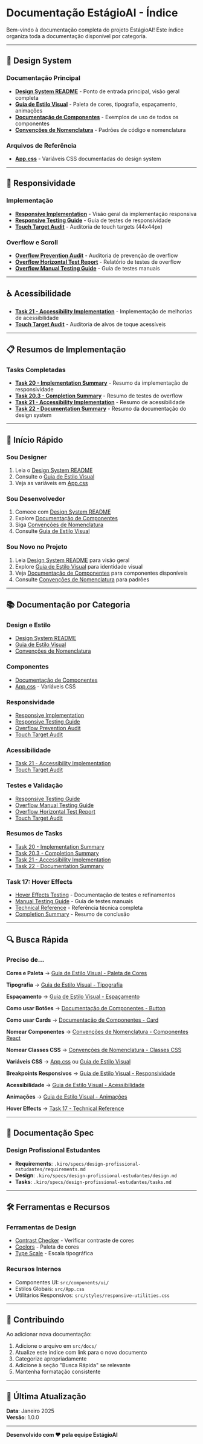 # Documentação EstágioAI - Índice

Bem-vindo à documentação completa do projeto EstágioAI! Este índice organiza toda a documentação disponível por categoria.

---

## 🎨 Design System

### Documentação Principal
- **[Design System README](./DESIGN_SYSTEM_README.md)** - Ponto de entrada principal, visão geral completa
- **[Guia de Estilo Visual](./STYLE_GUIDE.md)** - Paleta de cores, tipografia, espaçamento, animações
- **[Documentação de Componentes](./COMPONENT_DOCUMENTATION.md)** - Exemplos de uso de todos os componentes
- **[Convenções de Nomenclatura](./NAMING_CONVENTIONS.md)** - Padrões de código e nomenclatura

### Arquivos de Referência
- **[App.css](../App.css)** - Variáveis CSS documentadas do design system

---

## 📱 Responsividade

### Implementação
- **[Responsive Implementation](../../RESPONSIVE_IMPLEMENTATION.md)** - Visão geral da implementação responsiva
- **[Responsive Testing Guide](./responsive-testing-guide.md)** - Guia de testes de responsividade
- **[Touch Target Audit](./touch-target-audit.md)** - Auditoria de touch targets (44x44px)

### Overflow e Scroll
- **[Overflow Prevention Audit](./overflow-prevention-audit.md)** - Auditoria de prevenção de overflow
- **[Overflow Horizontal Test Report](./overflow-horizontal-test-report.md)** - Relatório de testes de overflow
- **[Overflow Manual Testing Guide](./overflow-manual-testing-guide.md)** - Guia de testes manuais

---

## ♿ Acessibilidade

- **[Task 21 - Accessibility Implementation](./task-21-accessibility-implementation.md)** - Implementação de melhorias de acessibilidade
- **[Touch Target Audit](./touch-target-audit.md)** - Auditoria de alvos de toque acessíveis

---

## 📋 Resumos de Implementação

### Tasks Completadas
- **[Task 20 - Implementation Summary](./task-20-implementation-summary.md)** - Resumo da implementação de responsividade
- **[Task 20.3 - Completion Summary](./task-20-3-completion-summary.md)** - Resumo de testes de overflow
- **[Task 21 - Accessibility Implementation](./task-21-accessibility-implementation.md)** - Resumo de acessibilidade
- **[Task 22 - Documentation Summary](./task-22-documentation-summary.md)** - Resumo da documentação do design system

---

## 🚀 Início Rápido

### Sou Designer
1. Leia o [Design System README](./DESIGN_SYSTEM_README.md)
2. Consulte o [Guia de Estilo Visual](./STYLE_GUIDE.md)
3. Veja as variáveis em [App.css](../App.css)

### Sou Desenvolvedor
1. Comece com [Design System README](./DESIGN_SYSTEM_README.md)
2. Explore [Documentação de Componentes](./COMPONENT_DOCUMENTATION.md)
3. Siga [Convenções de Nomenclatura](./NAMING_CONVENTIONS.md)
4. Consulte [Guia de Estilo Visual](./STYLE_GUIDE.md)

### Sou Novo no Projeto
1. Leia [Design System README](./DESIGN_SYSTEM_README.md) para visão geral
2. Explore [Guia de Estilo Visual](./STYLE_GUIDE.md) para identidade visual
3. Veja [Documentação de Componentes](./COMPONENT_DOCUMENTATION.md) para componentes disponíveis
4. Consulte [Convenções de Nomenclatura](./NAMING_CONVENTIONS.md) para padrões

---

## 📚 Documentação por Categoria

### Design e Estilo
- [Design System README](./DESIGN_SYSTEM_README.md)
- [Guia de Estilo Visual](./STYLE_GUIDE.md)
- [Convenções de Nomenclatura](./NAMING_CONVENTIONS.md)

### Componentes
- [Documentação de Componentes](./COMPONENT_DOCUMENTATION.md)
- [App.css](../App.css) - Variáveis CSS

### Responsividade
- [Responsive Implementation](../../RESPONSIVE_IMPLEMENTATION.md)
- [Responsive Testing Guide](./responsive-testing-guide.md)
- [Overflow Prevention Audit](./overflow-prevention-audit.md)
- [Touch Target Audit](./touch-target-audit.md)

### Acessibilidade
- [Task 21 - Accessibility Implementation](./task-21-accessibility-implementation.md)
- [Touch Target Audit](./touch-target-audit.md)

### Testes e Validação
- [Responsive Testing Guide](./responsive-testing-guide.md)
- [Overflow Manual Testing Guide](./overflow-manual-testing-guide.md)
- [Overflow Horizontal Test Report](./overflow-horizontal-test-report.md)
- [Touch Target Audit](./touch-target-audit.md)

### Resumos de Tasks
- [Task 20 - Implementation Summary](./task-20-implementation-summary.md)
- [Task 20.3 - Completion Summary](./task-20-3-completion-summary.md)
- [Task 21 - Accessibility Implementation](./task-21-accessibility-implementation.md)
- [Task 22 - Documentation Summary](./task-22-documentation-summary.md)

### Task 17: Hover Effects
- [Hover Effects Testing](./task-17-hover-effects-testing.md) - Documentação de testes e refinamentos
- [Manual Testing Guide](./task-17-manual-testing-guide.md) - Guia de testes manuais
- [Technical Reference](./task-17-technical-reference.md) - Referência técnica completa
- [Completion Summary](./task-17-completion-summary.md) - Resumo de conclusão

---

## 🔍 Busca Rápida

### Preciso de...

**Cores e Paleta**
→ [Guia de Estilo Visual - Paleta de Cores](./STYLE_GUIDE.md#-paleta-de-cores)

**Tipografia**
→ [Guia de Estilo Visual - Tipografia](./STYLE_GUIDE.md#-tipografia)

**Espaçamento**
→ [Guia de Estilo Visual - Espaçamento](./STYLE_GUIDE.md#-espaçamento)

**Como usar Botões**
→ [Documentação de Componentes - Button](./COMPONENT_DOCUMENTATION.md#button)

**Como usar Cards**
→ [Documentação de Componentes - Card](./COMPONENT_DOCUMENTATION.md#card)

**Nomear Componentes**
→ [Convenções de Nomenclatura - Componentes React](./NAMING_CONVENTIONS.md#componentes-react)

**Nomear Classes CSS**
→ [Convenções de Nomenclatura - Classes CSS](./NAMING_CONVENTIONS.md#classes-css)

**Variáveis CSS**
→ [App.css](../App.css) ou [Guia de Estilo Visual](./STYLE_GUIDE.md)

**Breakpoints Responsivos**
→ [Guia de Estilo Visual - Responsividade](./STYLE_GUIDE.md#-responsividade)

**Acessibilidade**
→ [Guia de Estilo Visual - Acessibilidade](./STYLE_GUIDE.md#-acessibilidade)

**Animações**
→ [Guia de Estilo Visual - Animações](./STYLE_GUIDE.md#-animações-e-transições)

**Hover Effects**
→ [Task 17 - Technical Reference](./task-17-technical-reference.md)

---

## 📖 Documentação Spec

### Design Profissional Estudantes
- **Requirements**: `.kiro/specs/design-profissional-estudantes/requirements.md`
- **Design**: `.kiro/specs/design-profissional-estudantes/design.md`
- **Tasks**: `.kiro/specs/design-profissional-estudantes/tasks.md`

---

## 🛠️ Ferramentas e Recursos

### Ferramentas de Design
- [Contrast Checker](https://webaim.org/resources/contrastchecker/) - Verificar contraste de cores
- [Coolors](https://coolors.co/) - Paleta de cores
- [Type Scale](https://typescale.com/) - Escala tipográfica

### Recursos Internos
- Componentes UI: `src/components/ui/`
- Estilos Globais: `src/App.css`
- Utilitários Responsivos: `src/styles/responsive-utilities.css`

---

## 📝 Contribuindo

Ao adicionar nova documentação:

1. Adicione o arquivo em `src/docs/`
2. Atualize este índice com link para o novo documento
3. Categorize apropriadamente
4. Adicione à seção "Busca Rápida" se relevante
5. Mantenha formatação consistente

---

## 🔄 Última Atualização

**Data**: Janeiro 2025  
**Versão**: 1.0.0

---

**Desenvolvido com ❤️ pela equipe EstágioAI**
